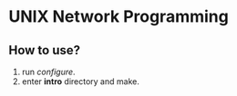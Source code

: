 UNIX Network Programming
====
How to use?
----
1.  run *configure*.
2.  enter **intro** directory and make.
